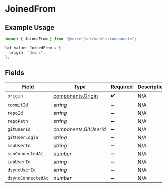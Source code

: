 # JoinedFrom

## Example Usage

```typescript
import { JoinedFrom } from "@vercel/sdk/models/components";

let value: JoinedFrom = {
  origin: "dsync",
};
```

## Fields

| Field                                                  | Type                                                   | Required                                               | Description                                            |
| ------------------------------------------------------ | ------------------------------------------------------ | ------------------------------------------------------ | ------------------------------------------------------ |
| `origin`                                               | [components.Origin](../../models/components/origin.md) | :heavy_check_mark:                                     | N/A                                                    |
| `commitId`                                             | *string*                                               | :heavy_minus_sign:                                     | N/A                                                    |
| `repoId`                                               | *string*                                               | :heavy_minus_sign:                                     | N/A                                                    |
| `repoPath`                                             | *string*                                               | :heavy_minus_sign:                                     | N/A                                                    |
| `gitUserId`                                            | *components.GitUserId*                                 | :heavy_minus_sign:                                     | N/A                                                    |
| `gitUserLogin`                                         | *string*                                               | :heavy_minus_sign:                                     | N/A                                                    |
| `ssoUserId`                                            | *string*                                               | :heavy_minus_sign:                                     | N/A                                                    |
| `ssoConnectedAt`                                       | *number*                                               | :heavy_minus_sign:                                     | N/A                                                    |
| `idpUserId`                                            | *string*                                               | :heavy_minus_sign:                                     | N/A                                                    |
| `dsyncUserId`                                          | *string*                                               | :heavy_minus_sign:                                     | N/A                                                    |
| `dsyncConnectedAt`                                     | *number*                                               | :heavy_minus_sign:                                     | N/A                                                    |